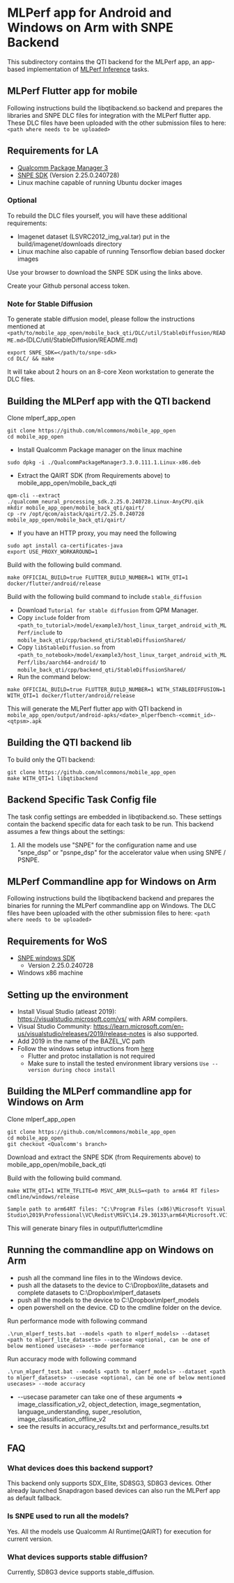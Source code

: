 # MLPerf app for Android and Windows on Arm with SNPE Backend

This subdirectory contains the QTI backend for the MLPerf app, an app-based
implementation of [MLPerf Inference](https://github.com/mlperf/inference) tasks.

## MLPerf Flutter app for mobile

Following instructions build the libqtibackend.so backend and prepares the libraries and
SNPE DLC files for integration with the MLPerf flutter app. These DLC files have been
uploaded with the other submission files to here: `<path where needs to be uploaded>`

## Requirements for LA

<!-- markdown-link-check-disable-next-line -->
* [Qualcomm Package Manager 3](https://qpm.qualcomm.com/#/main/tools/details/QPM3)
* [SNPE SDK](https://qpm.qualcomm.com/#/main/tools/details/qualcomm_neural_processing_sdk) (Version 2.25.0.240728)
* Linux machine capable of running Ubuntu docker images

### Optional

To rebuild the DLC files yourself, you will have these additional requirements:

* Imagenet dataset (LSVRC2012_img_val.tar) put in the build/imagenet/downloads directory
* Linux machine also capable of running Tensorflow debian based docker images

Use your browser to download the SNPE SDK using the links above.

Create your Github personal access token.

### Note for Stable Diffusion

To generate stable diffusion model, please follow the instructions mentioned at
`<path/to/mobile_app_open/mobile_back_qti/DLC/util/StableDiffusion/README.md>`(DLC/util/StableDiffusion/README.md)

```shell
export SNPE_SDK=</path/to/snpe-sdk>
cd DLC/ && make
```

It will take about 2 hours on an 8-core Xeon workstation to generate the DLC files.

## Building the MLPerf app with the QTI backend

Clone mlperf_app_open

```shell
git clone https://github.com/mlcommons/mobile_app_open
cd mobile_app_open
```

* Install Qualcomm Package manager on the linux machine

```shell
sudo dpkg -i ./QualcommPackageManager3.3.0.111.1.Linux-x86.deb
```

* Extract the QAIRT SDK (from Requirements above) to mobile_app_open/mobile_back_qti

```shell
qpm-cli --extract ./qualcomm_neural_processing_sdk.2.25.0.240728.Linux-AnyCPU.qik
mkdir mobile_app_open/mobile_back_qti/qairt/
cp -rv /opt/qcom/aistack/qairt/2.25.0.240728 mobile_app_open/mobile_back_qti/qairt/
```

* If you have an HTTP proxy, you may need the following

```shell
sudo apt install ca-certificates-java
export USE_PROXY_WORKAROUND=1
```

Build with the following build command.

```shell
make OFFICIAL_BUILD=true FLUTTER_BUILD_NUMBER=1 WITH_QTI=1 docker/flutter/android/release
```

Build with the following build command to include `stable_diffusion`

* Download `Tutorial for stable diffusion` from QPM Manager.
* Copy `include` folder from `<path_to_tutorial>/model/example3/host_linux_target_android_with_MLPerf/include` to `mobile_back_qti/cpp/backend_qti/StableDiffusionShared/`
* Copy `libStableDiffusion.so` from `<path_to_notebook>/model/example3/host_linux_target_android_with_MLPerf/libs/aarch64-android/` to `mobile_back_qti/cpp/backend_qti/StableDiffusionShared/`
* Run the command below:

```shell
make OFFICIAL_BUILD=true FLUTTER_BUILD_NUMBER=1 WITH_STABLEDIFFUSION=1 WITH_QTI=1 docker/flutter/android/release
```

This will generate the MLPerf flutter app with QTI backend in ```mobile_app_open/output/android-apks/<date>_mlperfbench-<commit_id>-<qtpsm>.apk```

## Building the QTI backend lib

To build only the QTI backend:

```shell
git clone https://github.com/mlcommons/mobile_app_open
make WITH_QTI=1 libqtibackend
```

## Backend Specific Task Config file

The task config settings are embedded in libqtibackend.so. These settings contain the
backend specific data for each task to be run. This backend assumes a few things about
the settings:

1. All the models use "SNPE" for the configuration name and use "snpe_dsp" or "psnpe_dsp" for the accelerator value when using SNPE / PSNPE.

## MLPerf Commandline app for Windows on Arm

Following instructions build the libqtibackend backend and prepares the binaries for running the MLPerf commandline app on Windows. The DLC files have been
uploaded with the other submission files to here: `<path where needs to be uploaded>`

## Requirements for WoS

* [SNPE windows SDK](https://qpm.qualcomm.com/#/main/tools/details/qualcomm_neural_processing_sdk)
  * Version 2.25.0.240728
* Windows x86 machine

## Setting up the environment

* Install Visual Studio (atleast 2019): <https://visualstudio.microsoft.com/vs/> with ARM compilers.
* Visual Studio Community: <https://learn.microsoft.com/en-us/visualstudio/releases/2019/release-notes> is also supported.
* Add 2019 in the name of the BAZEL_VC path
* Follow the windows setup intructions from [here](https://github.com/mlcommons/mobile_app_open/blob/master/docs/environment-setup/env-setup-windows.md)
  * Flutter and protoc installation is not required
  * Make sure to install the tested environment library versions `Use --version during choco install`

## Building the MLPerf commandline app for Windows on Arm

Clone mlperf_app_open

```shell
git clone https://github.com/mlcommons/mobile_app_open
cd mobile_app_open
git checkout <Qualcomm's branch>
```

Download and extract the SNPE SDK (from Requirements above) to mobile_app_open/mobile_back_qti

Build with the following build command.

```shell
make WITH_QTI=1 WITH_TFLITE=0 MSVC_ARM_DLLS=<path to arm64 RT files> cmdline/windows/release
```

```shell
Sample path to arm64RT files: "C:\Program Files (x86)\Microsoft Visual Studio\2019\Professional\VC\Redist\MSVC\14.29.30133\arm64\Microsoft.VC142.CRT"
```

This will generate binary files in output\flutter\cmdline

## Running the commandline app on Windows on Arm

* push all the command line files in to the Windows device.
* push all the datasets to the device to C:\Dropbox\lite_datasets and complete datasets to C:\Dropbox\mlperf_datasets
* push all the models to the device to C:\Dropbox\mlperf_models
* open powershell on the device. CD to the cmdline folder on the device.

Run performance mode with following command

```shell
.\run_mlperf_tests.bat --models <path to mlperf_models> --dataset <path to mlperf_lite_datasets> --usecase <optional, can be one of below mentioned usecases> --mode performance
```

Run accuracy mode with following command

```shell
.\run_mlperf_test.bat --models <path to mlperf_models> --dataset <path to mlperf_datasets> --usecase <optional, can be one of below mentioned usecases> --mode accuracy
```

* --usecase parameter can take one of these arguments => image_classification_v2, object_detection, image_segmentation, language_understanding, super_resolution, image_classification_offline_v2
* see the results in accuracy_results.txt and performance_results.txt

## FAQ

### What devices does this backend support?

This backend only supports SDX_Elite, SD8SG3, SD8G3 devices.
Other already launched Snapdragon based devices can also run the MLPerf app as default fallback.

### Is SNPE used to run all the models?

Yes. All the models use Qualcomm AI Runtime(QAIRT) for execution for current version.

### What devices supports stable diffusion?

Currently, SD8G3 device supports stable_diffusion.
